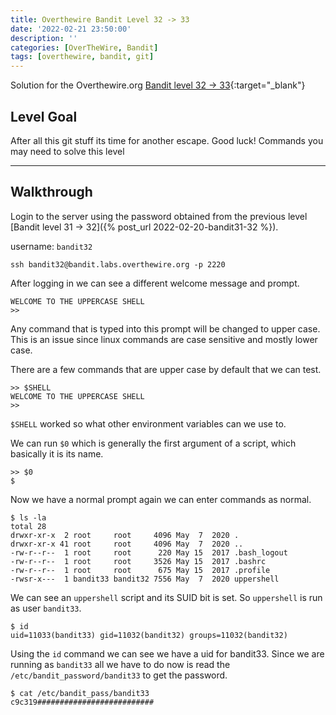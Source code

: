 ```yaml
---
title: Overthewire Bandit Level 32 -> 33
date: '2022-02-21 23:50:00'
description: ''
categories: [OverTheWire, Bandit]
tags: [overthewire, bandit, git]
---
```


Solution for the Overthewire.org [Bandit level 32 -> 33](https://overthewire.org/wargames/bandit/bandit33.html){:target="\_blank"}

## Level Goal

After all this git stuff its time for another escape. Good luck!
Commands you may need to solve this level

---

## Walkthrough

Login to the server using the password obtained from the previous level [Bandit level 31 -> 32]({% post_url 2022-02-20-bandit31-32 %}). 

username: `bandit32` 

```ssh
ssh bandit32@bandit.labs.overthewire.org -p 2220
```

After logging in we can see a different welcome message and prompt.

```console
WELCOME TO THE UPPERCASE SHELL
>>
```

Any command that is typed into this prompt will be changed to upper case. This is an issue since linux commands are case sensitive and mostly lower case.

There are a few commands that are upper case by default that we can test. 

```console
>> $SHELL
WELCOME TO THE UPPERCASE SHELL
>> 
```

`$SHELL` worked so what other environment variables can we use to.

We can run `$0` which is generally the first argument of a script, which basically it is its name.

```console
>> $0
$ 
```

Now we have a normal prompt again we can enter commands as normal.

```console
$ ls -la 
total 28
drwxr-xr-x  2 root     root     4096 May  7  2020 .
drwxr-xr-x 41 root     root     4096 May  7  2020 ..
-rw-r--r--  1 root     root      220 May 15  2017 .bash_logout
-rw-r--r--  1 root     root     3526 May 15  2017 .bashrc
-rw-r--r--  1 root     root      675 May 15  2017 .profile
-rwsr-x---  1 bandit33 bandit32 7556 May  7  2020 uppershell
```

We can see an `uppershell` script and its SUID bit is set. So `uppershell` is run as user `bandit33`. 

```console
$ id
uid=11033(bandit33) gid=11032(bandit32) groups=11032(bandit32)
```

Using the `id` command we can see we have a uid for bandit33.
Since we are running as `bandit33` all we have to do now is read the `/etc/bandit_password/bandit33` to get the password.


```console
$ cat /etc/bandit_pass/bandit33
c9c319##########################
```
